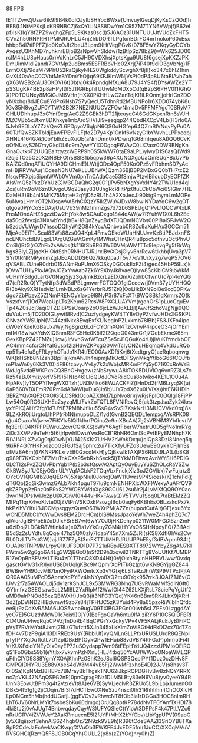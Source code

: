 88 FPS

!E1!TZvwZjUsw6)k9l9B4k0oIQJyIbSHYocBWxe(UmvuylGeqDjKyKsCzQOd)hBEB(L1NtMPKsjLcKRRNBC7j6xQYiLlN8S8DwYm1C95ZM7TYN6VWpjf)B62eIpf)lsK)IqY8fZPZ9wghgZFp5L9KKas0sc(l)5J6AOz31UNTUUUJtVUoZxFHT5CVnZh50RNPRHTPMPJRUHLU4njZhbDORTLPg(onBDrFO4mTnokoP60xEsxhhbpB4l7tiPPFZ)iq0KxOJIt2beU3Lpm9(HtVegPGvK(078F5wYZKqyGyDCYbAyqezU3KhMD7nJhknrEBjbB2sNpwVhSIddw(1zBtIpSz78bZ9(wWk625JD00rcIM4hLU3pHauc0r)VdKhLrC5JH9CVDXhsjXptsKga9UU8f6gsejXpKXZJPKDmUlmMldI2and(7GVtMp2udBms5ESFRBbVHc02Xrj(7iP40t9dIO3gVbNg)1FLrrhOXtj79dsM79PhU52RaQjikyN)E20WgkddyScwghXf8j(l)ko347x6hIZ1hmGvX(40aAqC0CVbtMnBYDmYhOj)q69XFJKmWNjVsP(0dP4p8U6taBlAvbZahgX63WSB2cAU3OKGV)6t)0b)vjGk4RpndgNfXuA8U79J4YS4f)DYsAWZe2YTpSSUgKR4BE2p8aHPyIt)I5J1(GREphTUUwM6MDX5Cd(qB2pS6PHV0f1)GhQX)POTOUNxy8MGiGJM6VHn(HXX0PXHHLwCZanTdjKI1iLROnmjjoHrICn2DOyNXxhg(8dJECu8YdPx6Nsb7S7yQecU5TdhnRd2MBUNPo1r6XDD074ybK8u)Gv35N8vgZUF0YTWA2B2K7NEZNUUCVZFOwNlmaDv5PFMFYgcT0SRyM7CHLUDhhupJ3xCYnf9cg(AeC2ZSGEk3hDT21jteuyqCA6GdGKpxnRtn6sVJHMZCVBb5cJtxm8DKhxye1mbArdSI)VIJi9xeegqp244QbdRXCpV4Lb(H3rIo0A5Jvh9EDLxY7ZzVQwZL6PDpyoV6qIpN6QSGoHGfep64QZmBIVNqvPyPu0A60TJfQw8ZKTbldjEawFPEvFILF(fo2D7y4Kp1Cnkf6vNzyC1bYWvhLLPPxcqbjXHNL4164GAk)0bYbIhZEuXuQE(aNmDmn0kPDwrq1G68m)qeu8AI)QQ6CvKoOfNUoyS2N7myGkdDL6c9m7ywYYXODgoqF6VAvC0LX7axr0DWRBNgKnGnaOJtkbT2UUQBaltttyzcWERP9h0S5kWW70taE9aLPL)ylwyD1S6asQ(Wd9r2oj5TOz5Oz0X2iNBEFO)rsBSlS1b5qpw36p4XUNQXgoUaQmSUqFBxUvPbKAIZQd0nqATiUQYHA9DlCHmlE)LWtjjODc4OpF50KoOPz5vFRbhmSD7yAcmHBjRRVWAu)1OdeaN3NU7eKLLUBhWA)Qzm36BjBBP2MBxGQ0bTH7tcE2NsqvPFXpjcSipntWWb0VVm0pnTnCAdaCae53fSmjwP)zvlBiIcupDyEOPfZKAIsVmQ5zPkzDYhUzG)M3GDaQhG2q0G1(lPv5bNXgYsVxNY4r2TWU1cd4qlZcs)uRm9oM6zn0OvgoU9q23asy83UJhgRcRHtPjz0fuLCkCbWci6SIGlm7HEDaMH3)9b4nI5MfK75MqteH2qYjD5zRU1h4A2XbJecJ)90ktg9mymLmMOPe5uNwaLHmirOT2N0sawVA5rhClX)zY5IkZWuVJDxW8bwINYDaYqC6w2gOTqtgoa0PjYCoSEDAvjUsUVb39nMz1mmZgs7d72b6SPEUgQ1PvL1QQCW4xLKFnsMOndAHZ5gzztDw2HjYok8w5CAuDxgo1S44qAW(w7RYuhW1X0L6h2Ecda50q2fevxjx3NXwbYnd(hBxH8QnZeyqBdXTJQDmNCVbs00Pi8aiSPJvW2QbSzdoVUWgvD7hssoDQhyWr2G84kYcvAQnbvab0R3Zc9aXuHAx3GCCm51MjcAo9EiT1uScal83Ws88zs0Q4KpL4FmvQEkdWUaHNUJvvKzBtiPBJdxnFSncENUhctdB9EgxL1ArgUZGuVtGmKy1MWhsCHnQR4lu8pxc5dthvuOctPhvUCnSh)BtG(rOZhFb2sAWos(tk116fSbBR63W60VMpWMfTTs9IepvqPg5fBrWqbgs83IyLZj(qcKHIOidSsh0RNHUTJRJrxlBwXGsjGiyv6nrRcw6tlkhb(Uva3pV7SYr0tRNRMPymmZgtJEqADDDS6Qz7kkq0paJT5v77oV1UrXyzg7wqP57OV6qVSABLZUneR0drb01SANmRuPUmX6OSkyDGOukExFZi4)gec45HbP59Lx)k)OVwTUHjyPloJAQvJCZxYwAab7Zk6Y9XbyJk8vaeO)lyw8ScKbICV9jbWkMvUHmYSdgdLarGV0NagSjyzSgJjmkBzcrLaE)XQmXi2phbCfwnU(c7p)4oYQGd7(cR2RuQ)YTytNfp3dWBdPBLgmwrrFCTOQO1giGcocw(j0Vm37yUYHHQQR(3bAky9XRHedylz1LrnNBLx6sG1YerbrRJ51ZtQ(OoLlIkBXN9olBe9ccEDPKwdgq7ZbPbzvZ5Z)NmPRENOyYlaxo9l8NyP3r87xFcXT(BWQ8Bk1dXrmrsZO(kVszxfvnfj1Od7WcaUpLTs2Ke)n62RcsW8PXGLUAYVm(rgonOrS1pLucCquEvTp4AZ0sJdj3aqiCTZDl8PSsCoarp2bO6jcLzWJ6XLBjl)AwJfSzhoVJj)Njji0QOduVuUm5jTO20OlGLywtl8Rvd(C2uzfydgeyKW4TY8vOyPZvfwJHDxXGSKPLGNvzoYWSUpN(VC44zdNkx8EvgExfKUNegInPZLxkmb78lBb)FS3JXFo4ipccW0eYKdeKGBaUxaWyjNg8gnz6LdFCYOrnXQl4TzCv(wP4rpceO34jOrYEmmfM)18wlwXYdvXIQSnmR3FC5He0K5lf2l2QqoQ043mGr1j7OebEkmcX65mGexKBpPZ42FMZu)iicw(JrVvhGwtWTcuZSe5cJ1QGuKo4rU)jiVuKIYmdkbOEAC4mm4cfcrCNYaIGJsp12lzHdwZKPxgQ0VMTclyCNZuHBqmq4VkdUuRQbcp5Ts4efuSgFRLyyhOTaJp1KR4tfEO00AvXDRiKvj6tXcdtgryO)aeRqboqnwgWK)kHShb8NIZah3BpiFa)kmAhJlh4nipmjMkOctDTSynMkqYtlboG66fCOJfbmP1aWn6y6Kk3V(0)4F86tzpvyJYvLy7k2xWb(sMRKmFfYq5y071KCcRnWsBWdJg5vdaBWKPxnCQ3BhOHvgow(zNbSrywuA8kTOK5DUVlOq6vnRZ3Ls7cRz54aBJXmizyorfV5)9)51N(p46)LI6QUdJCVdRiidCus8o(wko4KE1L1O0u4AHpAKv)IyT5OPYI1wgWX0Tzh(UN3Mlko6EWJACKFiZ(tHnDd2(fM6LryqSK(u(6aP660VBXEmR70Rm6dABAWI(uDuG)lt6b)UIY7pdX62u0LVlXa))htE6KHDlh3ERZYQvXQF2CXOIG5LCSRkIOcoAZXtNd7LpNvo8r)rjwRjsFpIC0OQlg18FjPPLw54Oq0RG6UXHEa2syzqMLfFvkZoTQTL8FVNlRovQj5(ak3tzpJsaZyk24krsyxYPIC)AHY3fgYkFUYiE7RM8hJfiku5SsG4vSvSl7XskNrH3MUCVVkd0tq)8s9LZKkROjIUrgtoLIhPP(rR4N(mupbDLZ)1yd(GvnB2QEQDL1empxgAYsRPK08q)u4CsaxxWjwrw7FiKYlv5IQi1kIhrfPQina2c9mXBoAA)7g2sVBNiM3Ybflcv(IVfq3EH)I04KfPFPEWruL2cvrCGrKXS)bWyY6AgfFberW7netrU0D5gfNo1mRYgZi0c3XVPv9aTeHr5f6tjrlpwhlOwuYwsRoCB1RhNR6OmlSqPvtEPy8MNhph7KR(VJNRLXZvOg0qKDwNjYU1425XKt7IJrHV2hWnKDxqu)qiQp83Dzi8Nneq5q9kiRF4G(YHKFxdzqoGS)GJfSaj5phrc2ui7TicXfyUFZo3UewE9GykYCFjlmSsofMz8A6m((l7KNRPKLxrvEB0GxcdMkH)yQjBxwlkTAXjPS6RLDt9LA(L(b8K8g989E7KXOsbBFZMuTnkCXa95vbRxhSeck5i)TYkMDFhwqAvnWYSH6PDIG0LCTI2sFv2ZQUvPbrYgb1P(b2p3sfQswAQAptQyOuyEuyYuSZhOLcRaVSZwGkBWSyJfUC5jyOSmULYVqfACbkF2TOqVbxFnckjXlz3oJZGVlbk)7wFuja)zSOYcOV1QGMfb20qQEGrV)5XspNIul0Jorio)OaW11Uwrs9P4Sicesk(K)1ch(Fd((dTGQb(2qSik3wmzGALb7ikh4pguT97lu9zmNENHPXlcWXF)WexyAuAFfQV9qkZ8Pyp2zRnz0aP9xS2YWO8YWdpXg89GC(I6L2suNr2j4LvMXfQQ9OY0ao3wv1MDPs1wIJx2pUjXGGnV(0444vHKxFAwaQ)V5TVVu1Soq0L7taBtEMzZQMfPq11qrK4voKlvte00jZVtPnVSKDxEPsozgIBqb0aqFy6KBhEsOBLzakdPx7khkPzIhVYIfrJBJOCMpsqgyzQuwO63WXrPM(A7Zn(hupodCufAit)GF)exu6YxwCND5MbCbYcWwDvs8EM2DrcHCn)bIS9MssJpaoYeWh7weZ4h4phZQ7c7qlAiorJgIBFPbEIiZoDJixFSrEB7w(6wY7OJ0jHKDehyp0211W0MFGiX6zn2mFu6zlDoj7LDGkR8Wfink4la)e0ZIa1vYkCuyZGM4(HYVsO6SHrNpdyFO(73l1AdB5dSz2sUYdtu8qQqei47hz5QX0zly7IdapY45n7Xm5ZJRi(sKS8XdflGhVs2CwRL0DzLTVPstGW))ajJR77FZy8)3mFKTTUMHRJRUUPPbE5yf3dBVrpm934t(OUA961TNPMMLrpyQ1KUF3DD1D7P721uRBpJESBXTT8972WYbyZ6gAfJ7KlFWtm5w2g6go6A4Lg3W2jBGxO(nSf2D9h3xqwil2TNRTTg8VoUUfKf7UMBPR1ZeOpBnBEVzKLTl8u4zD1T7bcQ8XD44Ht)0VjOlxhBtyInHHPBVUwwf0vxlqgasctGV1v31kR)IynUS8DrUqlgKBc9MQpmrXdPITkGz(pt6wKN9GYjgGZ844BWBiwYH90cvM87bnOFyiPXWQmtcXp3vYG(xj6LSTaRzJh(WSP9VTPx)PjtAQR0AA05uMPcD5ApmrXdPYEv4lsNYyo8XQ2ttu90Ygk957rrk3JQA)Z1J6v(OIJVv2f7a5AWAOLdj5dy1zrKShJCL9x53MWRG3Nhq7UGvRWaMMfSdINGft0QY(mfxzGSEGsaw6cL2Ml8LZYxRlpMf2WwIOl44Z62LXXjRsL78ciePqYgUtf2uMD9alrPNOd88xzQBIWXH)JbQ3(it3NFC3YQd)YK46nBBm9RKJLhX9jXRH3dZ(pDWND2HlBdvmwf9zb7s84jTPHfJC5zK3Yuid4Py8a65pzoRiWIbIhQfdcee9j(9zCdXvRAMA6UOS5wno9ugV09TXlBG3PGn00Iwb5sLZPFs0LzggdAYycO7E)5GUzthMcW91c7eis9)OjY9(BeFgoGaVh6ntu9lfAiziRY6P10C5QiDFBRICD4UnUI4wqRqbCPVZj1nDoRb4BqCPGrYxGqkyVPv4VF5KALjKuEJyB)FiPCpVyT7RVrMYat8Jxm(7RL(GTufztt5XJn345xLkXimZoVl8GtHdFkDI2cx70cTZcfDH4v7DzP9giA1I3DIRREb9UsY(RbblUf)vyQMLnGLLPfxURUSLUrdR8QENplpTyfPYXqDuTtctL7D1ZplDBxBP(OykQPw1EHub88vdVBY4RFGxP)p)m)otFi4lV(KUXFdldYNEyOIx0ayEP72uSOydapp7Am96tFEpHYdUQ4zzxUPMIoOEiROgS1Fo0Gbs59b1(eYtjbx7vkvmPzNXnL(HLJ4tbg56YcAU(WWxcONoaWMLQPuF(hCIYD9S88YgmYXQAjKhnPz0ShK2eJScl6QSP3QeplPYf1Duz0czDHv8FGMPQIDHYRU3E88vXseS4dW3M44vE5Fj2WwMFzxhoE4D)2JJV)s8hsv3TOI0Sa)KpNMzB8HEPc7BMrayBkThgskTNU62iJkpRCPDGHvBw8zNQY4RRXncZpVKL47NAqQSEG2nR)0pnCgtxgRNz1DLM5LBty83eN6Vu8)yv0yeeY94RUnN3EowJtBPm3g4t2Vz(eVIt8A)e6VB)SyVLjeclvR3ZRUo5L9bjLpjxIumenO0DBx54t51g)g2jiCDqin7BI3l7dHCTEwOXNeSzJ4nsci0Ih31Rhhhhnl)ChOOXIcHLpONCm5hMb(hddUGafjL(ggEVCv2vRhwcNT8fOb3la1rDGGa3HOC8nImRHLhT6JV60NrLMYit7osbeSbKu60dmgo)OrJQq8ptKP78ddNvTF0YAnf1XHDI784kiStJ2j0vAJUgT4BnbwqdayCqyW3)UFYQSIeC(tYipW3DPPsF4k47PtLVZc6nRrUCRV4iZVWJeY2AaKPmuecnE5I2fJYF(MHX2bYfCbv)LlbYgpUPV(09abG)y5X8giisxrf3ehnAlS6Z4hgbOz72N9zk9VE9h)R396tCdeSAAZI3SriOYB8TXa8pR2CdeJzEcAwkVaCKvqqfXVuOb3FWKFE4JxEDF5fm(1JuCO)XXCqMVuVRV5QHGl(RzmQ5F8JOB0GqYh)OULL2(p8x(zZ)YOe)nry0h)Z)